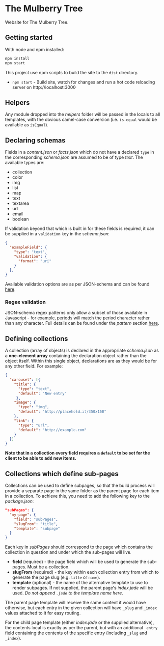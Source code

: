 # The Mulberry Tree

Website for The Mulberry Tree.

## Getting started

With node and npm installed:

```sh
npm install
npm start
```

This project use npm scripts to build the site to the `dist` directory.

- `npm start` - Build site, watch for changes and run a hot code reloading server on http://localhost:3000

## Helpers

Any module dropped into the *helpers* folder will be passed in the locals to all templates, with the obvious camel-case conversion (i.e. `is-equal` would be available as `isEqual`).

## Declaring schemas

Fields in a *content.json* or *facts.json* which do not have a declared `type` in the corresponding *schema.json* are assumed to be of type *text*.  The available types are:

* collection
* color
* img
* list
* map
* text
* textarea
* url
* email
* boolean

If validation beyond that which is built in for these fields is required, it can be supplied in a `validation` key in the *schema.json*:

```json
{
  "exampleField": {
    "type": "text",
    "validation": {
      "format": "uri"  
    }
  },  
}
```

Available validation options are as per JSON-schema and can be found [here](http://json-schema.org/latest/json-schema-validation.html).

### Regex validation

JSON-schema regex patterns only allow a subset of those available in Javascript - for example, periods will match the period character rather than any character.  Full details can be found under the *pattern* section [here](http://json-schema.org/latest/json-schema-validation.html).

## Defining collections

A collection (array of objects) is declared in the appropriate *schema.json* as a **one-element array** containing the declaration object rather than the object itself.  Within this single object, declarations are as they would be for any other field.  For example:

```json
{
  "carousel": [{
    "title": {
      "type": "text",
      "default": "New entry"
     },
    "image": {
      "type": "img",
      "default": "http://placehold.it/350x150"
    },
    "link": {
      "type": "url",
      "default": "http://example.com"
    }
  }]
}
```

**Note that in a collection every field requires a `default` to be set for the client to be able to add new items.**

## Collections which define sub-pages

Collections can be used to define subpages, so that the build process will provide a separate page in the same folder as the parent page for each item in a collection.  To achieve this, you need to add the following key to the *package.json*:

```json
"subPages": {
  "my-page": {
    "field": "subPages",
    "slugFrom": "title",
    "template": "subpage"
  }
}
```

Each key in *subPages* should correspond to the page which contains the collection in question and under which the sub-pages will live.

* **field** (required) - the page field which will be used to generate the sub-pages. Must be a collection.
* **slugFrom** (required) - the key within each collection entry from which to generate the page slug (e.g. `title` or `name`).
* **template** (optional) - the name of the alternative template to use to render subpages.  If not supplied, the parent page's *index.jade* will be used.  *Do not append `.jade` to the template name here*.

The parent page template will receive the same content it would have otherwise, but each entry in the given collection will have `_slug` and `_index` values attached to it for easy routing.

For the child page template (either *index.jade* or the supplied alternative), the contents local is exactly as per the parent, but with an additional `_entry` field containing the contents of the specific entry (including `_slug` and `_index`).
